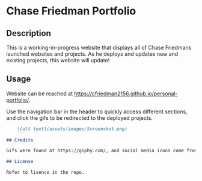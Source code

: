 # Chase Friedman Portfolio

## Description

This is a working-in-progress website that displays all of Chase Friedmans launched websites and projects. As he deploys and updates new and existing projects, this website will update!

## Usage

Website can be reached at https://cfriedman2156.github.io/personal-portfolio/.

Use the navigation bar in the header to quickly access different sections, and click the gifs to be redirected to the deployed projects.

```md
    ![alt text](assets/images/Screenshot.png)
    ```
## Credits

Gifs were found at https://giphy.com/, and social media icons come from https://fontawesome.com/.

## License

Refer to lisence in the repo.
